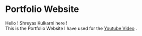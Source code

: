 # Portfolio Website

Hello ! Shreyas Kulkarni here !   
This is the Portfolio Website I have used for the [Youtube Video]( https://www.youtube.com/watch?v=gWVIIU1ev0Y&t=5s ) .  
